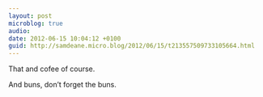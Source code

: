 ```yaml
---
layout: post
microblog: true
audio: 
date: 2012-06-15 10:04:12 +0100
guid: http://samdeane.micro.blog/2012/06/15/t213557509733105664.html
---
```

That and cofee of course.

And buns, don’t forget the buns.
